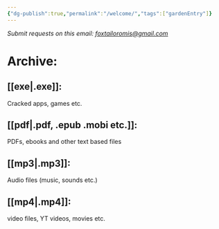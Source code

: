 ```yaml
---
{"dg-publish":true,"permalink":"/welcome/","tags":["gardenEntry"]}
---
```



*Submit requests on this email: foxtailoromis@gmail.com*

# Archive:
## [[exe\|.exe]]:
Cracked apps, games etc.
## [[pdf\|.pdf, .epub .mobi etc.]]:
PDFs, ebooks and other text based files
##  [[mp3\|.mp3]]:
Audio files (music, sounds etc.)
## [[mp4\|.mp4]]:
video files, YT videos, movies etc.